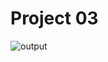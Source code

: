 # Project 03
![output](https://user-images.githubusercontent.com/110087385/208147399-7a38241c-935b-49f4-a4dd-a9a8d868991f.png)